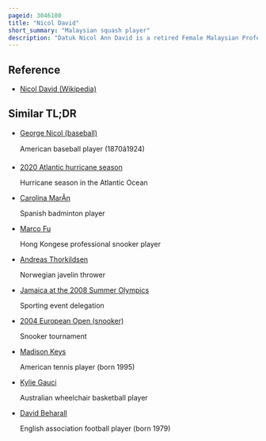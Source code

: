 ```yaml
---
pageid: 3046100
title: "Nicol David"
short_summary: "Malaysian squash player"
description: "Datuk Nicol Ann David is a retired Female Malaysian Professional Squash Player. Beginning in August 2006, David was the World Number one for a record-breaking 108 consecutive Months, finally ceding the Ranking in September 2015 to Raneem El Weleily. She has won the World Open title a Record 8 Times in 2005, 2006, 2008, 2009, 2010, 2011, 2012 and 2014, as well as the british Open Title in 2005, 2006, 2008, 2012 and 2014. In July 2016, she reached her 151st successive Month in the top 10, breaking the Record in both Men's and Women's Categories. She surpassed Peter Nicol's previous Records of 150 Months."
---
```


## Reference

- [Nicol David (Wikipedia)](https://en.wikipedia.org/?curid=3046100)

## Similar TL;DR

- [George Nicol (baseball)](/tldr/en/george-nicol-baseball)

  American baseball player (1870â1924)

- [2020 Atlantic hurricane season](/tldr/en/2020-atlantic-hurricane-season)

  Hurricane season in the Atlantic Ocean

- [Carolina MarÃ­n](/tldr/en/carolina-marin)

  Spanish badminton player

- [Marco Fu](/tldr/en/marco-fu)

  Hong Kongese professional snooker player

- [Andreas Thorkildsen](/tldr/en/andreas-thorkildsen)

  Norwegian javelin thrower

- [Jamaica at the 2008 Summer Olympics](/tldr/en/jamaica-at-the-2008-summer-olympics)

  Sporting event delegation

- [2004 European Open (snooker)](/tldr/en/2004-european-open-snooker)

  Snooker tournament

- [Madison Keys](/tldr/en/madison-keys)

  American tennis player (born 1995)

- [Kylie Gauci](/tldr/en/kylie-gauci)

  Australian wheelchair basketball player

- [David Beharall](/tldr/en/david-beharall)

  English association football player (born 1979)
